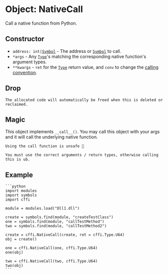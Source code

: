 # Object: NativeCall

Call a native function from Python.

## Constructor

- <code>address: int|[Symbol](../symbols/objects-symbol.md)</code> - The address or [`Symbol`](../symbols/objects-symbol.md) to call.
- `*args` - Any [`Type`](./type.md)'s matching the corresponding native function's argument types.
- `**kwargs` - `ret` for the [`Type`](./type.md) return value, and `conv` to change the [calling convention](./conv.md).

## Drop
```admonish danger title=""
The allocated code will automatically be freed when this is deleted or reclaimed.
```

## Magic
This object implements `__call__()`. You may call this object with your args and it will call the underlying native function.

```admonish danger title=""
Using the call function is unsafe 🐉

You must use the correct arguments / return types, otherwise calling this is ub.
```

## Example

~~~admonish example title=""
```python
import modules
import symbols
import cffi

module = modules.load("Dll1.dll")

create = symbols.find(module, "createTestClass")
one = symbols.find(module, "callTestMethod")
two = symbols.find(module, "callTestMethod2")

create = cffi.NativeCall(create, ret = cffi.Type.U64)
obj = create()

one = cffi.NativeCall(one, cffi.Type.U64)
one(obj)

two = cffi.NativeCall(two, cffi.Type.U64)
two(obj)
```
~~~

